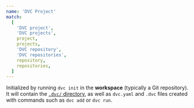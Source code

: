 ```yaml
---
name: 'DVC Project'
match:
  [
    'DVC project',
    'DVC projects',
    project,
    projects,
    'DVC repository',
    'DVC repositories',
    repository,
    repositories,
  ]
---
```


Initialized by running `dvc init` in the **workspace** (typically a Git
repository). It will contain the
[`.dvc/` directory](/doc/user-guide/dvc-internals), as well as `dvc.yaml` and
`.dvc` files created with commands such as `dvc add` or `dvc run`.
